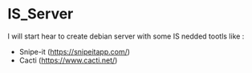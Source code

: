 # IS_Server
I will start hear to create debian server with some IS nedded tootls like :
- Snipe-it (https://snipeitapp.com/)
- Cacti (https://www.cacti.net/)

